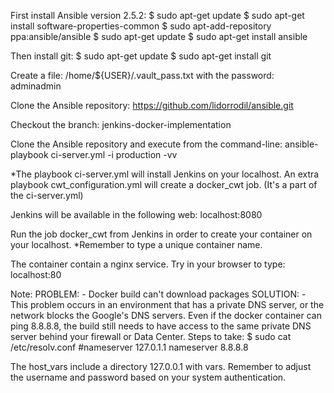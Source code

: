 First install Ansible version 2.5.2:
$ sudo apt-get update
$ sudo apt-get install software-properties-common
$ sudo apt-add-repository ppa:ansible/ansible
$ sudo apt-get update
$ sudo apt-get install ansible

Then install git:
$ sudo apt-get update
$ sudo apt-get install git

Create a file: /home/${USER}/.vault_pass.txt
with the password: adminadmin

Clone the Ansible repository:
https://github.com/lidorrodil/ansible.git

Checkout the branch: jenkins-docker-implementation

Clone the Ansible repository and execute from the command-line:
ansible-playbook ci-server.yml -i production -vv

*The playbook ci-server.yml will install Jenkins on your localhost.
An extra playbook cwt_configuration.yml will create a docker_cwt job. (It's a part of the ci-server.yml)

Jenkins will be available in the following web: localhost:8080

Run the job docker_cwt from Jenkins in order to create your container on your localhost.
*Remember to type a unique container name.

The container contain a nginx service.
Try in your browser to type: localhost:80

Note:
PROBLEM:
	- Docker build can't download packages
SOLUTION:
	- This problem occurs in an environment that has a private DNS server, or the network blocks the Google's DNS servers. Even if the docker container can ping 8.8.8.8, the build still needs to have access to the same private DNS server behind your firewall or Data Center.
Steps to take:
	$ sudo cat /etc/resolv.conf 
	#nameserver 127.0.1.1
	nameserver 8.8.8.8
	
The host_vars include a directory 127.0.0.1 with vars.
Remember to adjust the username and password based on your system authentication.
